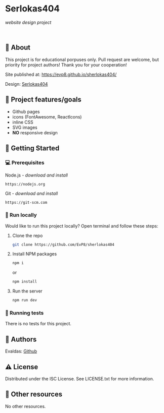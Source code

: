 # Serlokas404

_website design project_

<br>

## 🌟 About

This project is for educational porpuses only. Pull request are welcome, but priority for project authors! Thank you for your cooperation!

Site published at: https://evp8.github.io/sherlokas404/

Design: [Serlokas404](https://www.pinterest.com/pin/464293042832100522/)

## 🎯 Project features/goals

-   Github pages
-   icons (FontAwesome, ReactIcons)
-   inline CSS
-   SVG images
-   **NO** responsive design

## 🧰 Getting Started

### 💻 Prerequisites

Node.js - _download and install_

```
https://nodejs.org
```

Git - _download and install_

```
https://git-scm.com
```

### 🏃 Run locally

Would like to run this project locally? Open terminal and follow these steps:

1. Clone the repo
    ```sh
    git clone https://github.com/EvP8/sherlokas404
    ```
2. Install NPM packages
    ```sh
    npm i
    ```
    or
    ```sh
    npm install
    ```
3. Run the server
    ```sh
    npm run dev
    ```

### 🧪 Running tests

There is no tests for this project.

## 🎅 Authors

Evaldas: [Github](https://github.com/EvP8)

## ⚠️ License

Distributed under the ISC License. See LICENSE.txt for more information.

## 🔗 Other resources

No other resources.